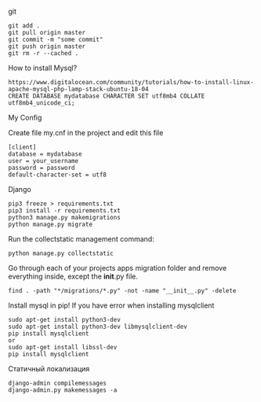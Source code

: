 git

    git add . 
    git pull origin master
    git commit -m "some commit"
    git push origin master
    git rm -r --cached .
How to install Mysql?

    https://www.digitalocean.com/community/tutorials/how-to-install-linux-apache-mysql-php-lamp-stack-ubuntu-18-04
    CREATE DATABASE mydatabase CHARACTER SET utf8mb4 COLLATE utf8mb4_unicode_ci;
My Config

Create file my.cnf in the project and edit this file
    
    [client]
    database = mydatabase
    user = your_username
    password = password
    default-character-set = utf8

Django

    pip3 freeze > requirements.txt
    pip3 install -r requirements.txt
    python3 manage.py makemigrations
    python manage.py migrate



Run the collectstatic management command:

    python manage.py collectstatic

Go through each of your projects apps migration folder and remove everything inside, except the __init__.py file.

    find . -path "*/migrations/*.py" -not -name "__init__.py" -delete

Install mysql in pip! If you have error when installing mysqlclient

    sudo apt-get install python3-dev
    sudo apt-get install python3-dev libmysqlclient-dev
    pip install mysqlclient
    or 
    sudo apt-get install libssl-dev
    pip install mysqlclient

Статичный локализация

    django-admin compilemessages
    django-admin.py makemessages -a       